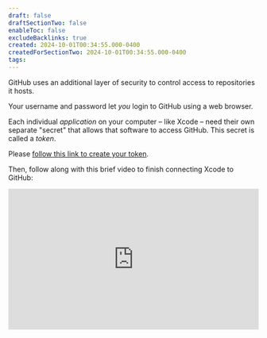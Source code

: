 ```yaml
---
draft: false
draftSectionTwo: false
enableToc: false
excludeBacklinks: true
created: 2024-10-01T00:34:55.000-0400
createdForSectionTwo: 2024-10-01T00:34:55.000-0400
tags:
---
```

GitHub uses an additional layer of security to control access to repositories it hosts.

Your username and password let *you* login to GitHub using a web browser.

Each individual *application* on your computer – like Xcode – need their own separate "secret" that allows that software to access GitHub. This secret is called a *token*.

Please [follow this link to create your token](https://github.com/settings/tokens/new?scopes=repo,user,admin:public_key,write:discussion).

Then, follow along with this brief video to finish connecting Xcode to GitHub:

<div style="padding:56.25% 0 0 0;position:relative;">
	<iframe src="https://player.vimeo.com/video/1014463346?h=17f64800e0&amp;badge=0&amp;autopause=0&amp;player_id=0&amp;app_id=58479&portrait=0&byline=0&title=0" frameborder="0" allow="autoplay; fullscreen; picture-in-picture; clipboard-write" style="position:absolute;top:0;left:0;width:100%;height:100%;" title="Opening the Teamspace">
	</iframe>
	</div>
<script src="https://player.vimeo.com/api/player.js"></script>